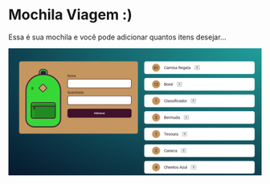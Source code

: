 # Mochila Viagem :)

<p>Essa é sua mochila e você pode adicionar quantos itens desejar...</p>
<img src="img/layout.png">
